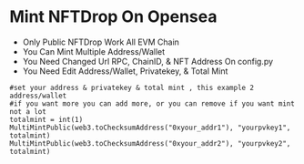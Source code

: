 # Mint NFTDrop On Opensea
- Only Public NFTDrop Work All EVM Chain
- You Can Mint Multiple Address/Wallet
- You Need Changed Url RPC, ChainID, & NFT Address On config.py
- You Need Edit Address/Wallet, Privatekey, & Total Mint
```
#set your address & privatekey & total mint , this example 2 address/wallet
#if you want more you can add more, or you can remove if you want mint not a lot
totalmint = int(1)  
MultiMintPublic(web3.toChecksumAddress("0xyour_addr1"), "yourpvkey1", totalmint)
MultiMintPublic(web3.toChecksumAddress("0xyour_addr2"), "yourpvkey2", totalmint)
```
